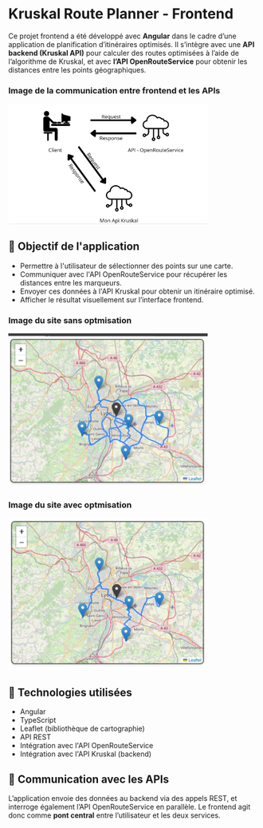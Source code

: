 
# Kruskal Route Planner - Frontend

Ce projet frontend a été développé avec **Angular** dans le cadre d’une application de planification d’itinéraires optimisés. Il s’intègre avec une **API backend (Kruskal API)** pour calculer des routes optimisées à l’aide de l’algorithme de Kruskal, et avec **l’API OpenRouteService** pour obtenir les distances entre les points géographiques.

### Image de la communication entre frontend et les APIs
<img src="assets/communication.png" width="400"/>

## 🎯 Objectif de l'application

- Permettre à l'utilisateur de sélectionner des points sur une carte.
- Communiquer avec l'API OpenRouteService pour récupérer les distances entre les marqueurs.
- Envoyer ces données à l'API Kruskal pour obtenir un itinéraire optimisé.
- Afficher le résultat visuellement sur l’interface frontend.
  
### Image du site sans optmisation
<img src="assets/sans_k.png" width="400"/>

### Image du site avec optmisation
<img src="assets/avec_k.png" width="400"/>

## 🧩 Technologies utilisées

- Angular  
- TypeScript  
- Leaflet (bibliothèque de cartographie)  
- API REST  
- Intégration avec l'API OpenRouteService  
- Intégration avec l'API Kruskal (backend)

## 🔗 Communication avec les APIs

L’application envoie des données au backend via des appels REST, et interroge également l’API OpenRouteService en parallèle. Le frontend agit donc comme **pont central** entre l’utilisateur et les deux services.
